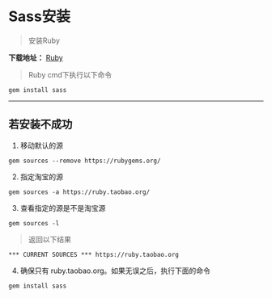 # Sass安装

> 安装Ruby

**下载地址：** [Ruby](http://rubyinstaller.org/downloads)
> Ruby cmd下执行以下命令

`gem install sass`

-------------------

## 若安装不成功

1. 移动默认的源

  `gem sources --remove https://rubygems.org/`

2. 指定淘宝的源

  `gem sources -a https://ruby.taobao.org/`

3. 查看指定的源是不是淘宝源

  `gem sources -l`

> 返回以下结果

  `*** CURRENT SOURCES ***
https://ruby.taobao.org`

4. 确保只有 ruby.taobao.org。如果无误之后，执行下面的命令

  `gem install sass`
